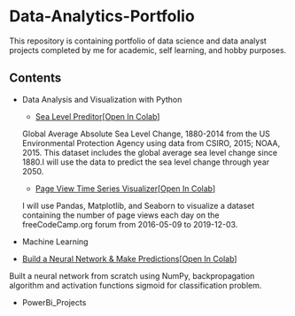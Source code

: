 # Data-Analytics-Portfolio
This repository is containing portfolio of data science and data analyst projects completed by me for academic, self learning, and hobby purposes.

## Contents
- Data Analysis and Visualization with Python


  * [Sea Level Preditor](https://github.com/thuan1109/Data-Analyst-Portfolio/blob/main/Sea_Level_Preditor_.ipynb)[[Open In Colab](https://colab.research.google.com/drive/1exkouluuDM2pFAJZ4iV5hwygbwKOBFYK#scrollTo=Pq5BFI5lFtJt)]


  Global Average Absolute Sea Level Change, 1880-2014 from the US Environmental Protection Agency using data from CSIRO, 2015; NOAA, 2015.
  This dataset includes the global average sea level change since 1880.I will use the data to predict the sea level change through year 2050. 
  
  * [Page View Time Series Visualizer](https://github.com/thuan1109/Data-Analyst-Portfolio/blob/main/page_view_time_series_visualizer.ipynb)[[Open In Colab](https://colab.research.google.com/drive/1J-VseOQGP7FYJpTsIEkp8SbMcCy3t8h3#scrollTo=zSFXvF0FfyxD&uniqifier=1)]

  I will use Pandas, Matplotlib, and Seaborn to visualize a dataset containing the number of page views each day on the freeCodeCamp.org forum from 2016-05-09 to 2019-12-03.


- Machine Learning

 * [Build a Neural Network & Make Predictions](https://github.com/thuan1109/Data-Analyst-Portfolio/blob/main/NeuralNetwork_scratch.ipynb)[[Open In Colab](https://colab.research.google.com/drive/1GJplz0hTIT7RuIdHESW8atBgiSh8A7gy)]

 Built a neural network from scratch using NumPy, backpropagation algorithm and activation functions sigmoid for classification problem.
 
- PowerBi_Projects



